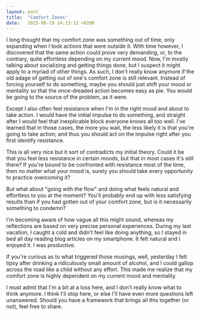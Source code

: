 ```yaml
---
layout: post
title:  "Comfort Zones"
date:   2015-06-19 14:13:12 +0200
---
```


I long thought that my comfort zone was something out of time, only expanding when I took actions that were outside it. With time however, I discovered that the same action could prove very demanding, or, to the contrary, quite effortless depending on my current mood. Now, I'm mostly talking about socializing and getting things done, but I suspect it might apply to a myriad of other things. As such, I don't really know anymore if the old adage of getting out of one's comfort zone is still relevant. Instead of forcing yourself to do something, maybe you should just shift your mood or mentality so that the once-dreaded action becomes easy as pie. You would be going to the source of the problem, as it were.

Except I also often feel resistance when I'm in the right mood and about to take action. I would have the initial impulse to do something, and straight after I would feel that inexplicable block everyone knows all too well. I've learned that in those cases, the more you wait, the less likely it is that you're going to take action; and thus you should act on the impulse right after you first identify resistance.

This is all very nice but it sort of contradicts my initial theory. Could it be that you feel less resistance in certain moods, but that in most cases it's still there? If you're bound to be confronted with resistance most of the time, then no matter what your mood is, surely you should take every opportunity to practice overcoming it?

But what about "going with the flow" and doing what feels natural and effortless to you at the moment? You'll probably end up with less satisfying results than if you had gotten out of your comfort zone, but is it necessarily something to condemn?

I'm becoming aware of how vague all this might sound, whereas my reflections are based on very precise personal experiences. During my last vacation, I caught a cold and didn't feel like doing anything, so I stayed in bed all day reading blog articles on my smartphone. It felt natural and I enjoyed it. I was productive.

If you're curious as to what triggered those musings, well, yesterday I felt tipsy after drinking a ridiculously small amount of alcohol, and I could gallop across the road like a child without any effort. This made me realize that my comfort zone is highly dependent on my current mood and mentality.

I must admit that I'm a bit at a loss here, and I don't really know what to think anymore. I think I'll stop here, or else I'll have even more questions left unanswered. Should you have a framework that brings all this together (or not), feel free to share.